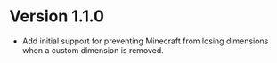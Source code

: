 # Version 1.1.0

* Add initial support for preventing Minecraft from losing dimensions when a custom dimension is removed.